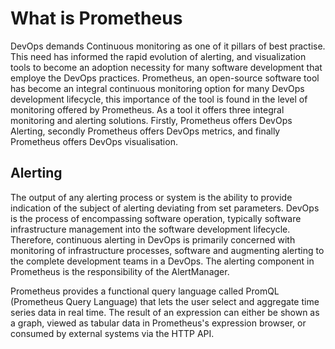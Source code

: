 # What is Prometheus
DevOps demands Continuous monitoring as one of it pillars of
best practise.  This need has informed the rapid evolution 
of alerting, and visualization tools to become an adoption
necessity for many software development that employe the
DevOps practices.  Prometheus, an open-source software tool
has become an integral continuous monitoring option for many
DevOps development lifecycle, this importance of the tool is
found in the level of monitoring offered by Prometheus. As
a tool it offers three integral monitoring and alerting solutions.
Firstly, Prometheus offers DevOps Alerting, secondly Prometheus
offers DevOps metrics, and finally Prometheus offers DevOps
visualisation.

## Alerting

The output of any alerting process or system is the ability to
provide indication of the subject of alerting deviating from set parameters.
DevOps is the process of encompassing software operation, typically
software infrastructure management into the software development lifecycle.
Therefore, continuous alerting in DevOps is primarily concerned with monitoring
of infrastructure processes, software and augmenting alerting to the complete development
teams in a DevOps.  The alerting component in Prometheus is the responsibility of the
AlertManager.




Prometheus
provides a functional query language called PromQL 
(Prometheus Query Language) that lets the user select
and aggregate time series data in real time. The result of 
an expression can either be shown as a graph, viewed as 
tabular data in Prometheus's expression browser, or consumed
by external systems via the HTTP API.